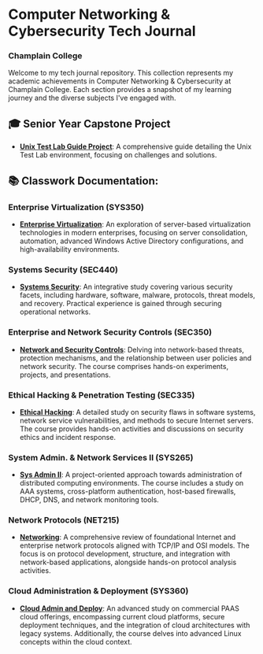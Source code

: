 # Computer Networking & Cybersecurity Tech Journal

### Champlain College

Welcome to my tech journal repository. This collection represents my academic achievements in Computer Networking & Cybersecurity at Champlain College. Each section provides a snapshot of my learning journey and the diverse subjects I've engaged with.

## 🎓 Senior Year Capstone Project

- **[Unix Test Lab Guide Project](https://github.com/ethanallis/UTLGCapstone)**: A comprehensive guide detailing the Unix Test Lab environment, focusing on challenges and solutions.

## 📚 Classwork Documentation:

### Enterprise Virtualization (SYS350)

- **[Enterprise Virtualization](https://github.com/liamb8/techjournal/tree/master/College%20Work/SEC350)**: An exploration of server-based virtualization technologies in modern enterprises, focusing on server consolidation, automation, advanced Windows Active Directory configurations, and high-availability environments.

### Systems Security (SEC440)

- **[Systems Security](https://chat.openai.com/c/Link-to-document)**: An integrative study covering various security facets, including hardware, software, malware, protocols, threat models, and recovery. Practical experience is gained through securing operational networks.

### Enterprise and Network Security Controls (SEC350)

- **[Network and Security Controls](https://chat.openai.com/c/Link-to-document)**: Delving into network-based threats, protection mechanisms, and the relationship between user policies and network security. The course comprises hands-on experiments, projects, and presentations.

### Ethical Hacking & Penetration Testing (SEC335)

- **[Ethical Hacking](https://github.com/liamb8/techjournal/tree/master/College%20Work/SEC335)**: A detailed study on security flaws in software systems, network service vulnerabilities, and methods to secure Internet servers. The course provides hands-on activities and discussions on security ethics and incident response.

### System Admin. & Network Services II (SYS265)

- **[Sys Admin II](https://github.com/liamb8/techjournal/tree/master/College%20Work/SYS265)**: A project-oriented approach towards administration of distributed computing environments. The course includes a study on AAA systems, cross-platform authentication, host-based firewalls, DHCP, DNS, and network monitoring tools.

### Network Protocols (NET215)

- **[Networking](https://github.com/liamb8/techjournal/tree/master/College%20Work/NET215)**: A comprehensive review of foundational Internet and enterprise network protocols aligned with TCP/IP and OSI models. The focus is on protocol development, structure, and integration with network-based applications, alongside hands-on protocol analysis activities.

### Cloud Administration & Deployment (SYS360)

- **[Cloud Admin and Deploy](https://github.com/liamb8/techjournal/tree/master/College%20Work/SYS360)**: An advanced study on commercial PAAS cloud offerings, encompassing current cloud platforms, secure deployment techniques, and the integration of cloud architectures with legacy systems. Additionally, the course delves into advanced Linux concepts within the cloud context.